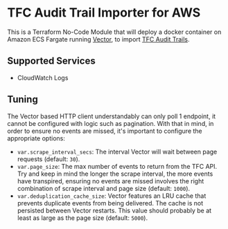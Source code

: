 # TFC Audit Trail Importer for AWS
This is a Terraform No-Code Module that will deploy a docker container on Amazon ECS Fargate running [Vector](https://vector.dev/), to import [TFC Audit Trails](https://developer.hashicorp.com/terraform/cloud-docs/api-docs/audit-trails).

## Supported Services
* CloudWatch Logs

## Tuning
The Vector based HTTP client understandably can only poll 1 endpoint, it cannot be configured with logic such as pagination. With that in mind, in order to ensure no events are missed, it's important to configure the appropriate options:

* `var.scrape_interval_secs`: The interval Vector will wait between page requests (default: `30`).
* `var.page_size`: The max number of events to return from the TFC API. Try and keep in mind the longer the scrape interval, the more events have transpired, ensuring no events are missed involves the right combination of scrape interval and page size (default: `1000`).
* `var.deduplication_cache_size`: Vector features an LRU cache that prevents duplicate events from being delivered. The cache is not persisted between Vector restarts. This value should probably be at least as large as the page size (default: `5000`).
